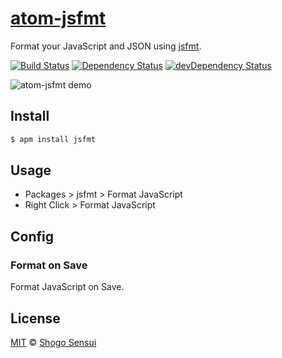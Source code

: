 # [atom-jsfmt](https://atom.io/packages/jsfmt)

Format your JavaScript and JSON using [jsfmt](https://github.com/rdio/jsfmt).

[![Build Status](https://travis-ci.org/1000ch/atom-jsfmt.svg?branch=master)](https://travis-ci.org/1000ch/atom-jsfmt)
[![Dependency Status](https://david-dm.org/1000ch/atom-jsfmt.svg)](https://david-dm.org/1000ch/atom-jsfmt)
[![devDependency Status](https://david-dm.org/1000ch/atom-jsfmt/dev-status.svg)](https://david-dm.org/1000ch/atom-jsfmt?type=dev)

![atom-jsfmt demo](https://raw.githubusercontent.com/1000ch/atom-jsfmt/master/jsfmt.gif)

## Install

```bash
$ apm install jsfmt
```

## Usage

- Packages > jsfmt > Format JavaScript
- Right Click > Format JavaScript

## Config

### Format on Save

Format JavaScript on Save.

## License

[MIT](https://1000ch.mit-license.org) © [Shogo Sensui](https://github.com/1000ch)
